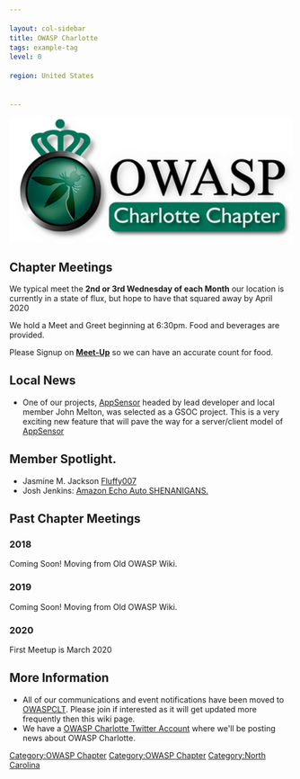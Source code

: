 ```yaml
---

layout: col-sidebar
title: OWASP Charlotte
tags: example-tag
level: 0

region: United States


---
```

![](assets/images/600_103072722.jpeg)

## Chapter Meetings

We typical meet the **2nd or 3rd Wednesday of each Month** our location is currently in a state of flux, but hope to have that squared away by April 2020

We hold a Meet and Greet beginning at 6:30pm. Food and beverages are
provided.

Please Signup on [**Meet-Up**](https://www.meetup.com/owaspCLT) so we
can have an accurate count for food.

## Local News

  - One of our projects,
    [AppSensor](https://owasp.org/www-project-appsensor/migrated_content)
    headed by lead developer and local member John Melton, was selected
    as a GSOC project. This is a very exciting new feature that will
    pave the way for a server/client model of
    [AppSensor](https://owasp.org/www-project-appsensor/migrated_content)

<!-- end list -->

## Member Spotlight.

  - Jasmine M. Jackson [Fluffy007](https://thefluffy007.com/)
  - Josh Jenkins: [Amazon Echo Auto SHENANIGANS.](https://www.huggablehacker.com/?p=521)
<!-- end list -->


## Past Chapter Meetings

### **2018**
Coming Soon! Moving from Old OWASP Wiki.
### **2019**
Coming Soon! Moving from Old OWASP Wiki.
### **2020**
First Meetup is March 2020

## More Information

  - All of our communications and event notifications have been moved to
    [OWASPCLT](http://www.meetup.com/owaspCLT/). Please join if
    interested as it will get updated more frequently then this wiki
    page.
  - We have a [OWASP Charlotte Twitter
    Account](http://twitter.com/OWASPCharlotte) where we'll be posting
    news about OWASP Charlotte.

[Category:OWASP Chapter](Category:OWASP_Chapter "wikilink")
[Category:OWASP Chapter](Category:OWASP_Chapter "wikilink")
[Category:North Carolina](Category:North_Carolina "wikilink")
